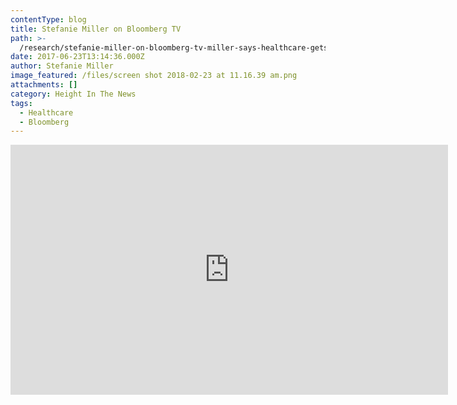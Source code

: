 ```yaml
---
contentType: blog
title: Stefanie Miller on Bloomberg TV
path: >-
  /research/stefanie-miller-on-bloomberg-tv-miller-says-healthcare-gets-passed-by-august/
date: 2017-06-23T13:14:36.000Z
author: Stefanie Miller
image_featured: /files/screen shot 2018-02-23 at 11.16.39 am.png
attachments: []
category: Height In The News
tags:
  - Healthcare
  - Bloomberg
---
```

<iframe src="https://www.bloomberg.com/api/embed/iframe?id=22cf6747-348a-445b-a18f-c1161ca433cc" width="700" height="400" frameborder="0"></iframe>
